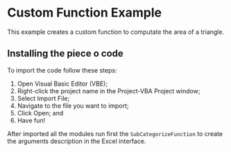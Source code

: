 # Custom Function Example
This example creates a custom function to computate the area of a triangle.

## Installing the piece o code

To import the code follow these steps:

1. Open Visual Basic Editor (VBE);
2. Right-click the project name in the Project-VBA Project window;
3. Select Import File;
4. Navigate to the file you want to import;
5. Click Open; and
6. Have fun!

After imported all the modules run first the `SubCategorizeFunction` to create the arguments description in the Excel interface.
